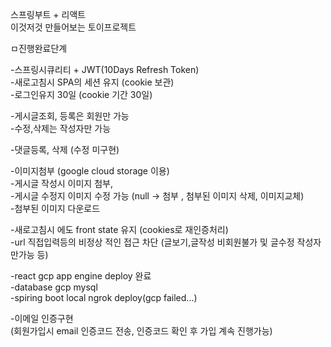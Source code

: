스프링부트 + 리액트<br/>
이것저것 만들어보는 토이프로젝트

ㅁ진행완료단계

-스프링시큐리티 + JWT(10Days Refresh Token)<br/>
-새로고침시 SPA의 세션 유지 (cookie 보관)<br/>
-로그인유지 30일 (cookie 기간 30일)<br/>

-게시글조회, 등록은 회원만 가능<br>
-수정,삭제는 작성자만 가능<br>

-댓글등록, 삭제 (수정 미구현)<br>

-이미지첨부 (google cloud storage 이용)<br>
-게시글 작성시 이미지 첨부,<br>
-게시글 수정지 이미지 수정 가능 (null -> 첨부 , 첨부된 이미지 삭제, 이미지교체)<br>
-첨부된 이미지 다운로드<br>

-새로고침시 에도 front state 유지 (cookies로 재인증처리)<br>
-url 직접입력등의 비정상 적인 접근 차단 (글보기,글작성 비회원불가 및 글수정 작성자만가능 등)<br>

-react gcp app engine deploy 완료<br>
-database gcp mysql<br>
-spiring boot local ngrok deploy(gcp failed...) <br>

-이메일 인증구현<br>
 (회원가입시 email 인증코드 전송, 인증코드 확인 후 가입 계속 진행가능)<br>



